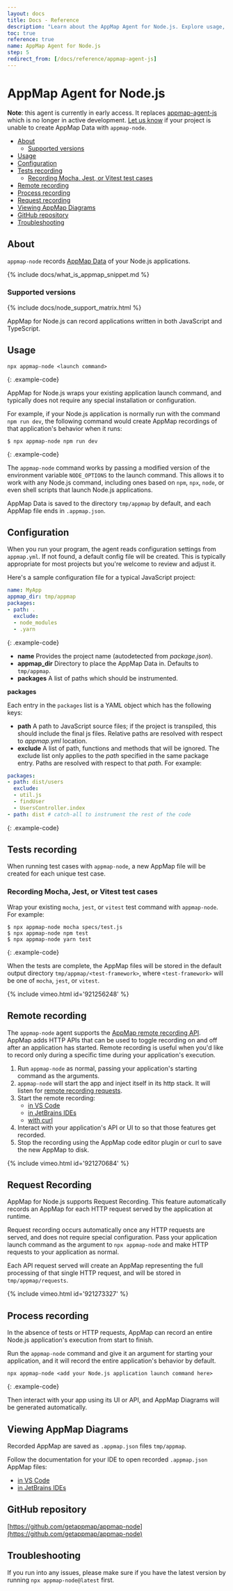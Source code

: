 ```yaml
---
layout: docs
title: Docs - Reference
description: "Learn about the AppMap Agent for Node.js. Explore usage, configuration, tests, remote, request, and process recording."
toc: true
reference: true
name: AppMap Agent for Node.js
step: 5
redirect_from: [/docs/reference/appmap-agent-js]
---
```


# AppMap Agent for Node.js

**Note**: this agent is currently in early access. It replaces [appmap-agent-js](/docs/reference/appmap-agent-js) which is no longer in active development. [Let us know](https://github.com/getappmap/appmap-node/issues)
if your project is unable to create AppMap Data with `appmap-node`.

- [About](#about)
  - [Supported versions](#supported-versions)
- [Usage](#usage)
- [Configuration](#configuration)
- [Tests recording](#tests-recording)
  - [Recording Mocha, Jest, or Vitest test cases](#recording-mocha-jest-or-vitest-test-cases)
- [Remote recording](#remote-recording)
- [Process recording](#process-recording)
- [Request recording](#request-recording)
- [Viewing AppMap Diagrams](#viewing-appmap-diagrams)
- [GitHub repository](#github-repository)
- [Troubleshooting](#troubleshooting)

## About

`appmap-node` records [AppMap Data](https://github.com/getappmap/appmap) of your Node.js applications. 

{% include docs/what_is_appmap_snippet.md %}

### Supported versions

{% include docs/node_support_matrix.html %}

AppMap for Node.js can record applications written in both JavaScript and TypeScript.

## Usage

```
npx appmap-node <launch command>
```
{: .example-code}

AppMap for Node.js wraps your existing application launch command, and typically does not require
any special installation or configuration. 

For example, if your Node.js application is normally run with the command `npm run dev`, the following 
command would create AppMap recordings of that application's behavior when it runs:

```console
$ npx appmap-node npm run dev
```
{: .example-code}

The `appmap-node` command works by passing a modified version of the environment variable `NODE_OPTIONS`
to the launch command. This allows it to work with any Node.js command, including ones based on `npm`,
`npx`, `node`, or even shell scripts that launch Node.js applications.

AppMap Data is saved to the directory `tmp/appmap` by default, and each AppMap file ends in `.appmap.json`.

## Configuration

When you run your program, the agent reads configuration settings from `appmap.yml`. If not found, a default config file will be created. This is typically appropriate for most projects but you're welcome to review and adjust it.

Here's a sample configuration file for a typical JavaScript project:

```yaml
name: MyApp
appmap_dir: tmp/appmap
packages:
- path: .
  exclude:
  - node_modules
  - .yarn
```
{: .example-code}

- **name** Provides the project name (autodetected from *package.json*).
- **appmap_dir** Directory to place the AppMap Data in. Defaults to `tmp/appmap`.
- **packages** A list of paths which should be instrumented.

**packages**

Each entry in the `packages` list is a YAML object which has the following keys:

- **path** A path to JavaScript source files; if the project is transpiled, this should include the final js files. Relative paths are resolved with respect to *appmap.yml* location.
- **exclude** A list of path, functions and methods that will be ignored. The exclude list only applies to the *path* specified in the same package entry. Paths are resolved with respect to that *path*. For example:

```yaml
packages:
- path: dist/users
  exclude:
  - util.js
  - findUser
  - UsersController.index
- path: dist # catch-all to instrument the rest of the code
```
{: .example-code}

## Tests recording

When running test cases with `appmap-node`, a new AppMap file will be created for each unique test case.

### Recording Mocha, Jest, or Vitest test cases

Wrap your existing `mocha`, `jest`, or `vitest` test command with `appmap-node`. For example:

```console
$ npx appmap-node mocha specs/test.js
$ npx appmap-node npm test
$ npx appmap-node yarn test
```
{: .example-code}
    
When the tests are complete, the AppMap files will be stored in the default output directory `tmp/appmap/<test-framework>`,
where `<test-framework>` will be one of `mocha`, `jest`, or `vitest`.

{% include vimeo.html id='921256248' %}

## Remote recording

The `appmap-node` agent supports the [AppMap remote recording API](/docs/reference/remote-recording-api).
AppMap adds HTTP APIs that can be used to toggle recording on and off after an application has started.
Remote recording is useful when you'd like to record only during a specific time during your application's execution.

1. Run `appmap-node` as normal, passing your application's starting command as the arguments.
2. `appmap-node` will start the app and inject itself in its http stack. It will listen for [remote recording requests](/docs/reference/remote-recording-api).
3. Start the remote recording:
    - [in VS Code](/docs/reference/vscode.html#remote-recording)
    - [in JetBrains IDEs](/docs/reference/jetbrains.html#remote-recording)
    - [with curl](/docs/reference/remote-recording-api)
4. Interact with your application's API or UI to so that those features get recorded.
5. Stop the recording using the AppMap code editor plugin or curl to save the new AppMap to disk.

{% include vimeo.html id='921270684' %}

## Request Recording

AppMap for Node.js supports Request Recording. This feature automatically records an AppMap for each HTTP request
served by the application at runtime.

Request recording occurs automatically once any HTTP requests are served, and does not require special
configuration. Pass your application launch command as the argument to `npx appmap-node` and make HTTP requests
to your application as normal. 

Each API request served will create an AppMap representing the full processing of that single HTTP 
request, and will be stored in `tmp/appmap/requests`.

{% include vimeo.html id='921273327' %}

## Process recording

In the absence of tests or HTTP requests, AppMap can record an entire
Node.js application's execution from start to finish. 

Run the `appmap-node` command and give it an argument for starting your application, and it will record the entire
application's behavior by default.

```
npx appmap-node <add your Node.js application launch command here>
```
{: .example-code}

Then interact with your app using its UI or API, and AppMap Diagrams will be generated automatically. 

## Viewing AppMap Diagrams

Recorded AppMap are saved as `.appmap.json` files `tmp/appmap`. 

Follow the documentation for your IDE to open recorded `.appmap.json` AppMap files:
- [in VS Code](/docs/reference/vscode)
- [in JetBrains IDEs](/docs/reference/jetbrains)

## GitHub repository

[https://github.com/getappmap/appmap-node](https://github.com/getappmap/appmap-node)

## Troubleshooting

If you run into any issues, please make sure if you have the latest version by running `npx appmap-node@latest` first.
